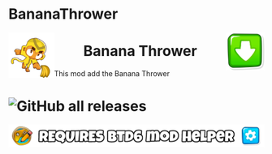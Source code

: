 # BananaThrower

<a href="https://github.com/Mattcy1/BananaThrower/releases/download/BTD6-Mods/BananaThrower.dll">
    <img align="left" alt="Icon" height="90" src="Thingy1.png">
    <img align="right" alt="Download" height="75" src="https://raw.githubusercontent.com/gurrenm3/BTD-Mod-Helper/master/BloonsTD6%20Mod%20Helper/Resources/DownloadBtn.png">
</a>

<h1 align="center">Banana Thrower</h1>

This mod add the Banana Thrower

<h1 aling="left"><img alt="GitHub all releases" height="25" src="https://img.shields.io/github/downloads/Mattcy1/BananaThrower/total?label=Total%20Dowloads"></h1>

[![Requires BTD6 Mod Helper](https://raw.githubusercontent.com/gurrenm3/BTD-Mod-Helper/master/banner.png)](https://github.com/gurrenm3/BTD-Mod-Helper#readme)
